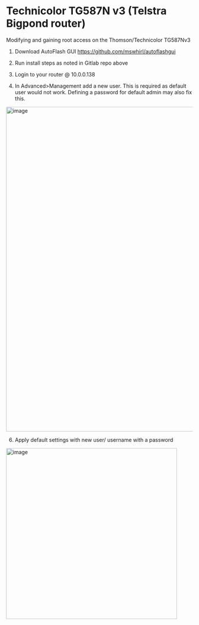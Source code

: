 # Technicolor TG587N v3 (Telstra Bigpond router)
Modifying and gaining root access on the Thomson/Technicolor TG587Nv3

1. Download AutoFlash GUI
https://github.com/mswhirl/autoflashgui

2. Run install steps as noted in Gitlab repo above

3. Login to your router @ 10.0.0.138
   
4. In Advanced>Management add a new user. This is required as default user would not work. Defining a password for default admin may also fix this.
   
<img width="876" alt="image" src="https://github.com/94alexmm/tg587nv3/assets/15701642/5e416ec2-f2de-4a64-9b99-0b8c8628e28a">

6. Apply default settings with new user/ username with a password
<img width="461" alt="image" src="https://github.com/94alexmm/tg587nv3/assets/15701642/070e794e-4740-43b8-9e61-d93b7850033e">
